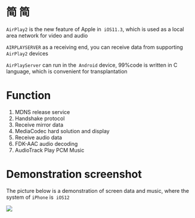# 简 简 

 `AirPlay2` is the new feature of Apple in` iOS11.3`, which is used as a local area network for video and audio 

 `AIRPLAYSERVER` as a receiving end, you can receive data from supporting `AirPlay2` devices 

 `AirPlayServer` can run in the` Android` device, 99%code is written in C language, which is convenient for transplantation 

 # Function 

 1. MDNS release service 
 2. Handshake protocol 
 3. Receive mirror data 
 4. MediaCodec hard solution and display 
 5. Receive audio data 
 6. FDK-AAC audio decoding 
 7. AudioTrack Play PCM Music 

 # Demonstration screenshot 

 The picture below is a demonstration of screen data and music, where the system of `iPhone` is` iOS12`

![](https://ww1.sinaimg.cn/large/007rAy9hgy1g0l65hwvg7j30u01o0juj.jpg)